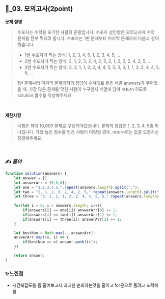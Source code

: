 ## 🔎_03. 모의고사(2point)


<b>문제 설명</b>
</br>
> 수포자는 수학을 포기한 사람의 준말입니다. 수포자 삼인방은 모의고사에 수학 문제를 전부 찍으려 합니다. 수포자는 1번 문제부터 마지막 문제까지 다음과 같이 찍습니다.

>- 1번 수포자가 찍는 방식: 1, 2, 3, 4, 5, 1, 2, 3, 4, 5, ...
>- 2번 수포자가 찍는 방식: 2, 1, 2, 3, 2, 4, 2, 5, 2, 1, 2, 3, 2, 4, 2, 5, ...
>- 3번 수포자가 찍는 방식: 3, 3, 1, 1, 2, 2, 4, 4, 5, 5, 3, 3, 1, 1, 2, 2, 4, 4, 5, 5, ...

> 1번 문제부터 마지막 문제까지의 정답이 순서대로 들은 배열 answers가 주어졌을 때, 가장 많은 문제를 맞힌 사람이 누구인지 배열에 담아 return 하도록 solution 함수를 작성해주세요.


</br>

<b>제한사항</b>
> 시험은 최대 10,000 문제로 구성되어있습니다.
> 문제의 정답은 1, 2, 3, 4, 5중 하나입니다.
> 가장 높은 점수를 받은 사람이 여럿일 경우, return하는 값을 오름차순 정렬해주세요.

<br>

### ✍️ _풀이_

```js
function solution(answers) {
    let answer = []
    let answerArr = [0,0,0];
    let one = "1,2,3,4,5,".repeat(answers.length).split(",");
    let two = "2, 1, 2, 3, 2, 4, 2, 5,".repeat(answers.length).split(",");
    let three = "3, 3, 1, 1, 2, 2, 4, 4, 5, 5,".repeat(answers.length).split(",");
    
    for(let i = 0; i < answers.length; i++){
        if(answers[i] == one[i]) answerArr[0] += 1;
        if(answers[i] == two[i]) answerArr[1] += 1;
        if(answers[i] == three[i]) answerArr[2] += 1;
    }

    let bestNum = Math.max(...answerArr);
    answerArr.map((v, i) => {
        if(bestNum == v) answer.push(i+1);
    })

    return answer;
}
```



### ✨느낀점
- 시간복잡도를 좀 줄여보고자 최대한 순회하는것을 줄이고 for문으로 풀려고 노력해봄 

 
